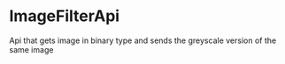 # ImageFilterApi
Api that gets image in binary type and sends the greyscale version of the same image
